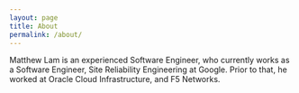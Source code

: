 ```yaml
---
layout: page
title: About
permalink: /about/
---
```


Matthew Lam is an experienced Software Engineer, who currently works as a Software Engineer, Site Reliability Engineering at Google.  Prior to that, he worked at Oracle Cloud Infrastructure, and F5 Networks.
